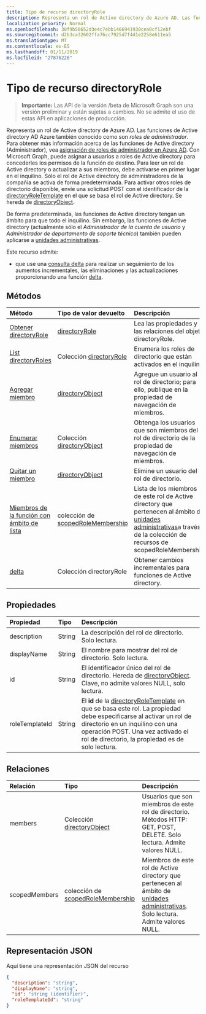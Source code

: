 ```yaml
---
title: Tipo de recurso directoryRole
description: Representa un rol de Active directory de Azure AD. Las funciones de Active directory AD Azure también conocido como son *roles de administrador*. Para obtener más información acerca de las funciones de Active directory (Administrador), vea la asignación de roles de administrador en Azure AD. Con Microsoft Graph, puede asignar a usuarios a roles de Active directory para concederles los permisos de la función de destino. Para leer un rol de Active directory o actualizar a sus miembros, debe activarse en primer lugar en el inquilino. Sólo el rol de Active directory de administradores de la compañía se activa de forma predeterminada. Para activar otros roles de directorio disponible, envíe una solicitud POST con el identificador de la directoryRoleTemplate en el que se basa el rol de Active directory. Se hereda de directoryObject.
localization_priority: Normal
ms.openlocfilehash: 30f9b56652d3e4c7ebb1466941930cea0cf12ebf
ms.sourcegitcommit: d2b3ca32602ffa76cc7925d7f4d1e2258e611ea5
ms.translationtype: MT
ms.contentlocale: es-ES
ms.lasthandoff: 01/11/2019
ms.locfileid: "27876226"
---
```

# <a name="directoryrole-resource-type"></a>Tipo de recurso directoryRole

> **Importante:** Las API de la versión /beta de Microsoft Graph son una versión preliminar y están sujetas a cambios. No se admite el uso de estas API en aplicaciones de producción.

Representa un rol de Active directory de Azure AD. Las funciones de Active directory AD Azure también conocido como son *roles de administrador*. Para obtener más información acerca de las funciones de Active directory (Administrador), vea [asignación de roles de administrador en Azure AD](https://azure.microsoft.com/documentation/articles/active-directory-assign-admin-roles/). Con Microsoft Graph, puede asignar a usuarios a roles de Active directory para concederles los permisos de la función de destino. Para leer un rol de Active directory o actualizar a sus miembros, debe activarse en primer lugar en el inquilino. Sólo el rol de Active directory de administradores de la compañía se activa de forma predeterminada. Para activar otros roles de directorio disponible, envíe una solicitud POST con el identificador de la [directoryRoleTemplate](directoryroletemplate.md) en el que se basa el rol de Active directory. Se hereda de [directoryObject](directoryobject.md).

De forma predeterminada, las funciones de Active directory tengan un ámbito para que todo el inquilino.  Sin embargo, las funciones de Active directory (actualmente sólo el *Administrador de la cuenta de usuario* y *Administrador de departamento de soporte técnico*) también pueden aplicarse a [unidades administrativas](administrativeunit.md).

Este recurso admite:

- que use una [consulta delta](/graph/delta-query-overview) para realizar un seguimiento de los aumentos incrementales, las eliminaciones y las actualizaciones proporcionando una función [delta](../api/directoryrole-delta.md).

## <a name="methods"></a>Métodos

| Método       | Tipo de valor devuelto  |Descripción|
|:---------------|:--------|:----------|
|[Obtener directoryRole](../api/directoryrole-get.md) | [directoryRole](directoryrole.md) |Lea las propiedades y las relaciones del objeto directoryRole.|
|[List directoryRoles](../api/directoryrole-list.md) | Colección [directoryRole](directoryrole.md) | Enumera los roles de directorio que están activados en el inquilino. |
|[Agregar miembro](../api/directoryrole-post-members.md) |[directoryObject](directoryobject.md)| Agregue un usuario al rol de directorio; para ello, publique en la propiedad de navegación de miembros.|
|[Enumerar miembros](../api/directoryrole-list-members.md) |Colección [directoryObject](directoryobject.md)| Obtenga los usuarios que son miembros del rol de directorio de la propiedad de navegación de miembros.|
|[Quitar un miembro](../api/directoryrole-delete-member.md) |[directoryObject](directoryobject.md)| Elimine un usuario del rol de directorio.|
|[Miembros de la función con ámbito de lista](../api/directoryrole-list-members.md) |colección de [scopedRoleMembership](scopedrolemembership.md)| Lista de los miembros de este rol de Active directory que pertenecen al ámbito de [unidades administrativas](administrativeunit.md)a través de la colección de recursos de scopedRoleMembership.|
|[delta](../api/directoryrole-delta.md)|Colección directoryRole| Obtener cambios incrementales para funciones de Active directory. |

## <a name="properties"></a>Propiedades
| Propiedad   | Tipo |Descripción|
|:---------------|:--------|:----------|
|description|String|La descripción del rol de directorio. Solo lectura. |
|displayName|String|El nombre para mostrar del rol de directorio. Solo lectura. |
|id|String|El identificador único del rol de directorio. Hereda de [directoryObject](directoryobject.md). Clave, no admite valores NULL, solo lectura.|
|roleTemplateId|String| El **id** de la [directoryRoleTemplate](directoryroletemplate.md) en que se basa este rol. La propiedad debe especificarse al activar un rol de directorio en un inquilino con una operación POST. Una vez activado el rol de directorio, la propiedad es de solo lectura. |

## <a name="relationships"></a>Relaciones
| Relación | Tipo |Descripción|
|:---------------|:--------|:----------|
|members|Colección [directoryObject](directoryobject.md)|Usuarios que son miembros de este rol de directorio. Métodos HTTP: GET, POST, DELETE. Solo lectura. Admite valores NULL.|
|scopedMembers|colección de [scopedRoleMembership](scopedrolemembership.md)| Miembros de este rol de Active directory que pertenecen al ámbito de [unidades administrativas](administrativeunit.md). Solo lectura. Admite valores NULL.|

## <a name="json-representation"></a>Representación JSON

Aquí tiene una representación JSON del recurso

<!-- {
  "blockType": "resource",
  "optionalProperties": [
    "memberOf",
    "members",
    "ownedObjects",
    "owners"
  ],
  "keyProperty": "id",
  "@odata.type": "microsoft.graph.directoryRole"
}-->

```json
{
  "description": "string",
  "displayName": "string",
  "id": "string (identifier)",
  "roleTemplateId": "string"
}

```

<!-- uuid: 8fcb5dbc-d5aa-4681-8e31-b001d5168d79
2015-10-25 14:57:30 UTC -->
<!-- {
  "type": "#page.annotation",
  "description": "directoryRole resource",
  "keywords": "",
  "section": "documentation",
  "tocPath": ""
}-->
